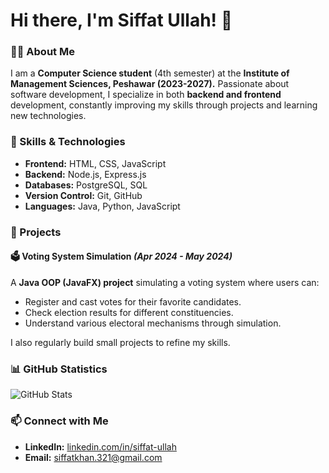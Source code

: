 # Hi there, I'm Siffat Ullah! 👋  

### 👨‍💻 About Me
I am a **Computer Science student** (4th semester) at the **Institute of Management Sciences, Peshawar (2023-2027).** Passionate about software development, I specialize in both **backend and frontend** development, constantly improving my skills through projects and learning new technologies.

### 🚀 Skills & Technologies
- **Frontend:** HTML, CSS, JavaScript
- **Backend:** Node.js, Express.js
- **Databases:** PostgreSQL, SQL
- **Version Control:** Git, GitHub
- **Languages:** Java, Python, JavaScript

### 📌 Projects
#### 🗳️ Voting System Simulation *(Apr 2024 - May 2024)*
A **Java OOP (JavaFX) project** simulating a voting system where users can:
- Register and cast votes for their favorite candidates.
- Check election results for different constituencies.
- Understand various electoral mechanisms through simulation.

I also regularly build small projects to refine my skills.

### 📊 GitHub Statistics
![GitHub Stats](https://github-readme-stats.vercel.app/api?username=siffatkhan&show_icons=true&theme=radical)

### 📫 Connect with Me
- **LinkedIn:** [linkedin.com/in/siffat-ullah](https://linkedin.com/in/siffat-ullah)
- **Email:** siffatkhan.321@gmail.com
